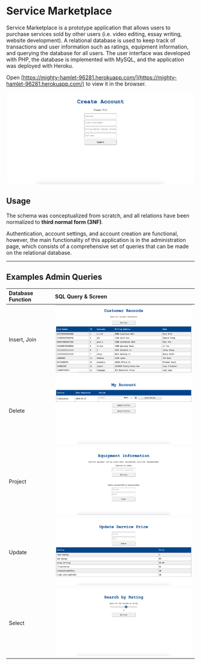 # Service Marketplace

Service Marketplace is a prototype application that allows users to purchase services sold by other users (i.e. video editing, essay writing, website development). A relational database is used to keep track of transactions and user information such as ratings, equipment information, and querying the database for all users. The user interface was developed with PHP, the database is implemented with MySQL, and the application was deployed with Heroku.

Open [https://mighty-hamlet-96281.herokuapp.com/](https://mighty-hamlet-96281.herokuapp.com/) to view it in the browser.

<p align="center">
  <img src="images/main.png" width="500">
</p>

## Usage

The schema was conceptualized from scratch, and all relations have been normalized to **third normal form (3NF)**. 

Authentication, account settings, and account creation are functional, however, the main functionality of this application is in the administration page, which consists of a comprehensive set of queries that can be made on the relational database.

---

## Examples Admin Queries

| Database Function        |  SQL Query & Screen    |
| :-------------           |:-------------          | 
| Insert, Join | <img src="images/customerrecords.png" width="500"> | 
| Delete       | <img src="images/myaccount.png" width="500"> | 
| Project      | <img src="images/equipment.png" width="500">       |   
| Update       | <img src="images/updateprice.png" width="500">     |   
| Select       | <img src="images/searchbyrating.png" width="500">  |

